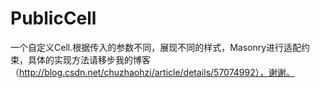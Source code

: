 # PublicCell
一个自定义Cell.根据传入的参数不同，展现不同的样式，Masonry进行适配约束，具体的实现方法请移步我的博客（http://blog.csdn.net/chuzhaohzi/article/details/57074992），谢谢。
